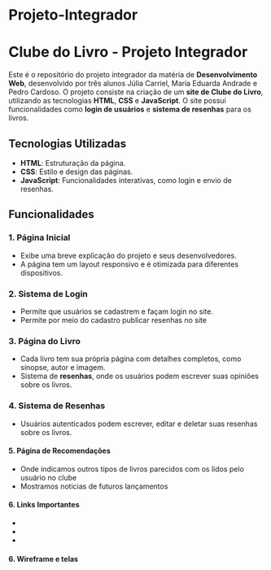 # Projeto-Integrador
# Clube do Livro - Projeto Integrador

Este é o repositório do projeto integrador da matéria de **Desenvolvimento Web**, desenvolvido por três alunos Júlia Carriel, Maria Eduarda Andrade e Pedro Cardoso. O projeto consiste na criação de um **site de Clube do Livro**, utilizando as tecnologias **HTML**, **CSS** e **JavaScript**. O site possui funcionalidades como **login de usuários** e **sistema de resenhas** para os livros.

## Tecnologias Utilizadas

- **HTML**: Estruturação da página.
- **CSS**: Estilo e design das páginas.
- **JavaScript**: Funcionalidades interativas, como login e envio de resenhas.

## Funcionalidades

### 1. **Página Inicial**
- Exibe uma breve explicação do projeto e seus desenvolvedores.
- A página tem um layout responsivo e é otimizada para diferentes dispositivos.

### 2. **Sistema de Login**
- Permite que usuários se cadastrem e façam login no site.
- Permite por meio do cadastro publicar resenhas no site


### 3. **Página do Livro**
- Cada livro tem sua própria página com detalhes completos, como sinopse, autor e imagem.
- Sistema de **resenhas**, onde os usuários podem escrever suas opiniões sobre os livros.

### 4. **Sistema de Resenhas**
- Usuários autenticados podem escrever, editar e deletar suas resenhas sobre os livros.

#### 5. **Página de Recomendações**
- Onde indicamos outros tipos de livros parecidos com os lidos pelo usuário no clube
- Mostramos noticias de futuros lançamentos
  
#### 6. **Links Importantes**
-
-
-
#### 6. **Wireframe e telas**



  
